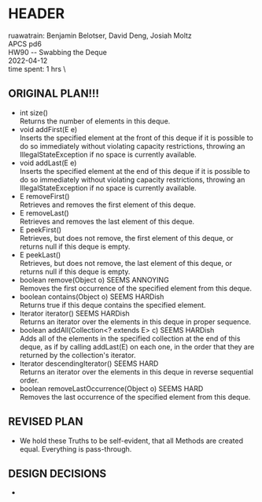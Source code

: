 # HEADER
ruawatrain: Benjamin Belotser, David Deng, Josiah Moltz \
APCS pd6 \
HW90 -- Swabbing the Deque \
2022-04-12 \
time spent: 1 hrs \

## ORIGINAL PLAN!!!
* int 	size() \
  Returns the number of elements in this deque.
* void 	addFirst​(E e) \
  Inserts the specified element at the front of this deque if it is possible to do so immediately without violating capacity restrictions, throwing an IllegalStateException if no space is currently available.
* void 	addLast​(E e) \
  Inserts the specified element at the end of this deque if it is possible to do so immediately without violating capacity restrictions, throwing an IllegalStateException if no space is currently available.
* E 	removeFirst() \
  Retrieves and removes the first element of this deque.
* E 	removeLast() \
  Retrieves and removes the last element of this deque.
* E 	peekFirst() \
  Retrieves, but does not remove, the first element of this deque, or returns null if this deque is empty.
* E 	peekLast() \
  Retrieves, but does not remove, the last element of this deque, or returns null if this deque is empty.
* boolean 	remove​(Object o)  SEEMS ANNOYING	\
  Removes the first occurrence of the specified element from this deque.
* boolean 	contains​(Object o)  SEEMS HARDish \
  Returns true if this deque contains the specified element.
* Iterator<E> 	iterator() SEEMS HARDish \
  Returns an iterator over the elements in this deque in proper sequence.
* boolean 	addAll​(Collection<? extends E> c) SEEMS HARDish \
  Adds all of the elements in the specified collection at the end of this deque, as if by calling addLast(E) on each one, in the order that they are returned by the collection's iterator.
* Iterator<E> 	descendingIterator() SEEMS HARD \
  Returns an iterator over the elements in this deque in reverse sequential order.
* boolean 	removeLastOccurrence​(Object o)  SEEMS HARD \
  Removes the last occurrence of the specified element from this deque.

## REVISED PLAN
* We hold these Truths to be self-evident, that all Methods are created equal. Everything is pass-through.

## DESIGN DECISIONS
*
